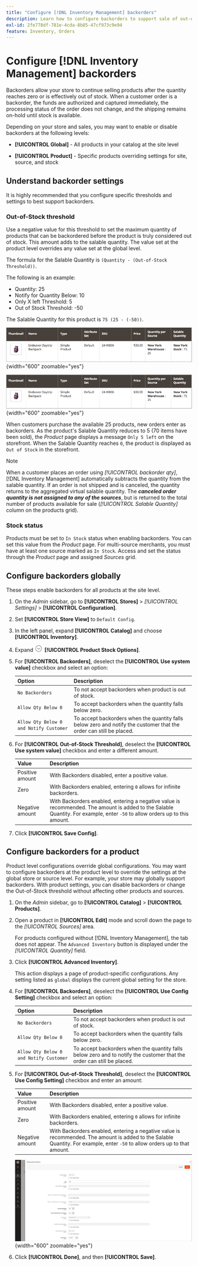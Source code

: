 ```yaml
---
title: "Configure [!DNL Inventory Management] backorders"
description: Learn how to configure backorders to support sale of out-of-stock products.
exl-id: 2fe778df-781e-4cda-8b85-47cf973c9e94
feature: Inventory, Orders
---
```

# Configure [!DNL Inventory Management] backorders

Backorders allow your store to continue selling products after the quantity reaches zero or is effectively out of stock. When a customer order is a backorder, the funds are authorized and captured immediately, the processing status of the order does not change, and the shipping remains on-hold until stock is available.

Depending on your store and sales, you may want to enable or disable backorders at the following levels:

- **[!UICONTROL Global]** - All products in your catalog at the site level

- **[!UICONTROL Product]** - Specific products overriding settings for site, source, and stock

## Understand backorder settings

It is highly recommended that you configure specific thresholds and settings to best support backorders.

### Out-of-Stock threshold

Use a negative value for this threshold to set the maximum quantity of products that can be backordered before the product is truly considered out of stock. This amount adds to the salable quantity. The value set at the product level overrides any value set at the global level.

The formula for the Salable Quantity is `(Quantity - (Out-of-Stock Threshold))`.

The following is an example:

- Quantity: 25
- Notify for Quantity Below: 10
- Only X left Threshold: 5
- Out of Stock Threshold: -50

The Salable Quantity for this product is `75 (25 - (-50))`.

![Example Salable Quantity before backorders enabled](assets/inventory-backorders-before.png){width="600" zoomable="yes"}

![Example Salable Quantity after backorders enabled](assets/inventory-backorders-after.png){width="600" zoomable="yes"}

When customers purchase the available 25 products, new orders enter as backorders. As the product's Salable Quantity reduces to 5 (70 items have been sold), the _Product_ page displays a message `Only 5 left` on the storefront. When the Salable Quantity reaches `0`, the product is displayed as `Out of Stock` in the storefront.

>[!NOTE]
>
>When a customer places an order using _[!UICONTROL backorder qty]_, [!DNL Inventory Management] automatically subtracts the quantity from the salable quantity. If an order is not shipped and is canceled, the quantity returns to the aggregated virtual salable quantity. The **_canceled order quantity is not assigned to any of the sources_**, but is returned to the total number of products available for sale (_[!UICONTROL Salable Quantity]_ column  on the products grid).

<!--### Notify for Quantity Below JIRA MDVA-8099 MDVA-33783

The _Notify for Quantity Below_ configuration option is configurable at the global, source, and product levels. When it is enabled, the system sends an email notification when the product quantity reaches a level at or below the configured value. For this example, a notification is triggered when the product has a quantity of 10 or less. When backorders are enabled, _Notify for Quantity Below_ is determined by the Salable Quantity (`Salable Quantity = Quantity - (Out-of-Stock Threshold)`). -->

### Stock status

Products must be set to `In Stock` status when enabling backorders. You can set this value from the _Product_ page. For multi-source merchants, you must have at least one source marked as `In Stock`. Access and set the status through the _Product_ page and assigned _Sources_ grid.

## Configure backorders globally

These steps enable backorders for all products at the site level.

1. On the _Admin_ sidebar, go to **[!UICONTROL Stores]** > _[!UICONTROL Settings]_ > **[!UICONTROL Configuration]**.

1. Set **[!UICONTROL Store View]** to `Default Config`.

1. In the left panel, expand **[!UICONTROL Catalog]** and choose **[!UICONTROL Inventory]**.

1. Expand ![Expansion selector](../assets/icon-display-expand.png) **[!UICONTROL Product Stock Options]**.

1. For **[!UICONTROL Backorders]**, deselect the **[!UICONTROL Use system value]** checkbox and select an option:

    | Option | Description |
    | -- | -- |
    | `No Backorders` | To not accept backorders when product is out of stock. |
    | `Allow Qty Below 0` | To accept backorders when the quantity falls below zero. |
    | `Allow Qty Below 0 and Notify Customer` | To accept backorders when the quantity falls below zero and notify the customer that the order can still be placed. |

1. For **[!UICONTROL Out-of-Stock Threshold]**, deselect the **[!UICONTROL Use system value]** checkbox and enter a different amount.

    | Value | Description |
    | -- | -- |
    | Positive amount | With Backorders disabled, enter a positive value. |
    | Zero | With Backorders enabled, entering `0` allows for infinite backorders. |
    | Negative amount | With Backorders enabled, entering a negative value is recommended. The amount is added to the Salable Quantity. For example, enter `-50` to allow orders up to this amount. |

1. Click **[!UICONTROL Save Config]**.

## Configure backorders for a product

Product level configurations override global configurations. You may want to configure backorders at the product level to override the settings at the global store or source level. For example, your store may globally support backorders. With product settings, you can disable backorders or change the Out-of-Stock threshold without affecting other products and sources.

1. On the _Admin_ sidebar, go to **[!UICONTROL Catalog]** > **[!UICONTROL Products]**.

1. Open a product in **[!UICONTROL Edit]** mode and scroll down the page to the _[!UICONTROL Sources]_ area.

   For products configured without [!DNL Inventory Management], the tab does not appear. The `Advanced Inventory` button is displayed under the _[!UICONTROL Quantity]_ field.

1. Click **[!UICONTROL Advanced Inventory]**.

   This action displays a page of product-specific configurations. Any setting listed as `global` displays the current global setting for the store.

1. For **[!UICONTROL Backorders]**, deselect the **[!UICONTROL Use Config Setting]** checkbox and select an option:

    | Option | Description |
    | -- | -- |
    | `No Backorders` | To not accept backorders when product is out of stock. |
    | `Allow Qty Below 0` | To accept backorders when the quantity falls below zero. |
    | `Allow Qty Below 0 and Notify Customer` | To accept backorders when the quantity falls below zero and to notify the customer that the order can still be placed. |

1. For **[!UICONTROL Out-of-Stock Threshold]**, deselect the **[!UICONTROL Use Config Setting]** checkbox and enter an amount:

    | Value | Description |
    | -- | -- |
    | Positive amount | With Backorders disabled, enter a positive value. |
    | Zero | With Backorders enabled, entering `0` allows for infinite backorders. |
    | Negative amount | With Backorders enabled, entering a negative value is recommended. The amount is added to the Salable Quantity. For example, enter `-50` to allow orders up to that amount. |

    ![Advanced Inventory configured for Backorders](assets/inventory-backorders-product-settings.png){width="600" zoomable="yes"}

1. Click **[!UICONTROL Done]**, and then **[!UICONTROL Save]**.
